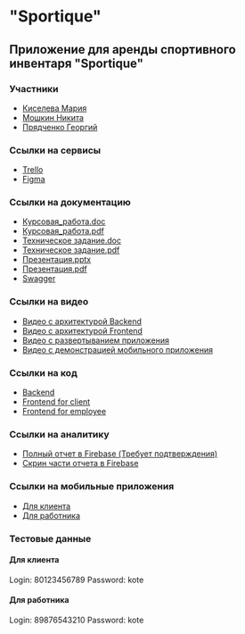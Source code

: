 # "Sportique"
## Приложение для аренды спортивного инвентаря "Sportique"
### Участники
* [Киселева Мария](https://github.com/Mary-Kiseloyva)
* [Мошкин Никита](https://github.com/hangit777)
* [Прядченко Георгий](https://github.com/Crabishka)
### Ссылки на сервисы
* [Trello](https://trello.com/b/0vypjUXP/taskmanagerfortp)
* [Figma](https://www.figma.com/file/p5TR50S8o9GIPMiErJY9nv/TP_6_1-team-library?node-id=0-1&t=lYx9O2UIhUh7FBbd-0)
### Ссылки на документацию 
* [Курсовая_работа.doc](https://github.com/Crabishka/TP_project/blob/main/Documentation/Coursework.docx)
* [Курсовая_работа.pdf](https://github.com/Crabishka/TP_project/blob/main/Documentation/Coursework.pdf)
* [Техническое задание.doc](https://github.com/Crabishka/TP_project/blob/main/Documentation/Technical_specification.docx)
* [Техническое задание.pdf](https://github.com/Crabishka/TP_project/blob/main/Documentation/Technical_specification.pdf)
* [Презентация.pptx](https://github.com/Crabishka/TP_project/blob/main/Documentation/presentaion.pptx)
* [Презентация.pdf](https://github.com/Crabishka/TP_project/blob/main/Documentation/presentation.pdf)
* [Swagger](https://1469629-cm31020.tw1.ru/swagger-ui/index.html#/)
### Ссылки на видео
* [Видео с архитектурой Backend](https://www.youtube.com/watch?v=v4bwcyjoNO8&ab_channel=ГеоргийПрядченко)
* [Видео с архитектурой Frontend](https://www.youtube.com/watch?v=BFyPUOu7Mkc&ab_channel=ГеоргийПрядченко)
* [Видео с развертыванием приложения](https://www.youtube.com/watch?v=P6WxR3UhYv4&ab_channel=ГеоргийПрядченко)
* [Видео с демонстрацией мобильного приложения](https://www.youtube.com/watch?v=a7TLlprT-nE&ab_channel=ГеоргийПрядченко)
### Ссылки на код
* [Backend](https://github.com/Crabishka/TP_project_backend/tree/main)
* [Frontend for client](https://github.com/Crabishka/TP_project_mobile_client/tree/main)
* [Frontend for employee](https://github.com/Crabishka/TP_project_mobile_employee/tree/main)
### Ссылки на аналитику
* [Полный отчет в Firebase (Требует подтверждения)](https://analytics.google.com/analytics/web/#/p377483029/reports/dashboard?r=firebase-overview)
* [Скрин части отчета в Firebase](https://github.com/Crabishka/TP_project/blob/main/Documentation/Analytics%20screen.jpg)
### Ссылки на мобильные приложения
* [Для клиента](https://github.com/Crabishka/TP_project/blob/main/Apks/client_release_app.apk)
* [Для работника](https://github.com/Crabishka/TP_project/blob/main/Apks/employee_release_app.apk)
### Тестовые данные
#### Для клиента
Login: 80123456789
Password: kote
#### Для работника
Login: 89876543210
Password: kote
